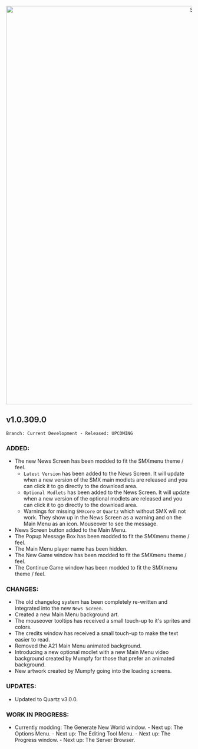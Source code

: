 <p align="center">
  <img src="https://7dtd-community.s3.us-east-2.amazonaws.com/monthly_2022_01/a20_banner_forum.png.35ab78c870a912989f716f892c664a60.png" width="1080" title="SMXhud - A20">
</p>

## **v1.0.309.0**

`Branch: Current Development - Released: UPCOMING`

### ADDED:
- The new News Screen has been modded to fit the SMXmenu theme / feel.
  - `Latest Version` has been added to the News Screen. It will update when a new version of the SMX main modlets are released and you can click it to go directly to the download area.
  - `Optional Modlets` has been added to the News Screen. It will update when a new version of the optional modlets are released and you can click it to go directly to the download area.
  - Warnings for missing `SMXcore` or `Quartz` which without SMX will not work. They show up in the News Screen as a warning and on the Main Menu as an icon. Mouseover to see the message.
- News Screen button added to the Main Menu.
- The Popup Message Box has been modded to fit the SMXmenu theme / feel.
- The Main Menu player name has been hidden.
- The New Game window has been modded to fit the SMXmenu theme / feel.
- The Continue Game window has been modded to fit the SMXmenu theme / feel.

### CHANGES:
- The old changelog system has been completely re-written and integrated into the new `News Screen`.
- Created a new Main Menu background art.
- The mouseover tooltips has received a small touch-up to it's sprites and colors.
- The credits window has received a small touch-up to make the text easier to read.
- Removed the A21 Main Menu animated background.
- Introducing a new optional modlet with a new Main Menu video background created by Mumpfy for those that prefer an animated background.
- New artwork created by Mumpfy going into the loading screens.


### UPDATES:
- Updated to Quartz v3.0.0.

### WORK IN PROGRESS:
- Currently modding: The Generate New World window.
      - Next up: The Options Menu.
        - Next up: The Editing Tool Menu.
          - Next up: The Progress window.
            - Next up: The Server Browser.

